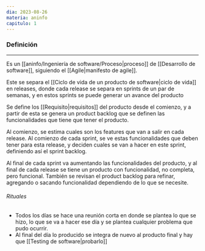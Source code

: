 ```yaml
---
dia: 2023-08-26
materia: aninfo
capitulo: 1
---
```

### Definición
---
Es un [[aninfo/Ingeniería de software/Proceso|proceso]] de [[Desarrollo de software]], siguiendo el [[Agile|manifesto de agile]].

Este se separa el [[Ciclo de vida de un producto de software|ciclo de vida]] en releases, donde cada release se separa en sprints de un par de semanas, y en estos sprints se puede generar un avance del producto

Se define los [[Requisito|requisitos]] del producto desde el comienzo, y a partir de esta se genera un product backlog que se definen las funcionalidades que tiene que tener el producto.

Al comienzo, se estima cuales son los features que van a salir en cada release. Al comienzo de cada sprint, se ve estas funcionalidades que deben tener para esta release, y deciden cuales se van a hacer en este sprint, definiendo así el sprint backlog.

Al final de cada sprint va aumentando las funcionalidades del producto, y al final de cada release se tiene un producto con funcionalidad, no completa, pero funcional. También se revisan el product backlog para refinar, agregando o sacando funcionalidad dependiendo de lo que se necesite.

###### Rituales
* Todos los días se hace una reunión corta en donde se plantea lo que se hizo, lo que se va a hacer ese día y se plantea cualquier problema que pudo ocurrir.
* Al final del día lo producido se integra de nuevo al producto final y hay que [[Testing de software|probarlo]]